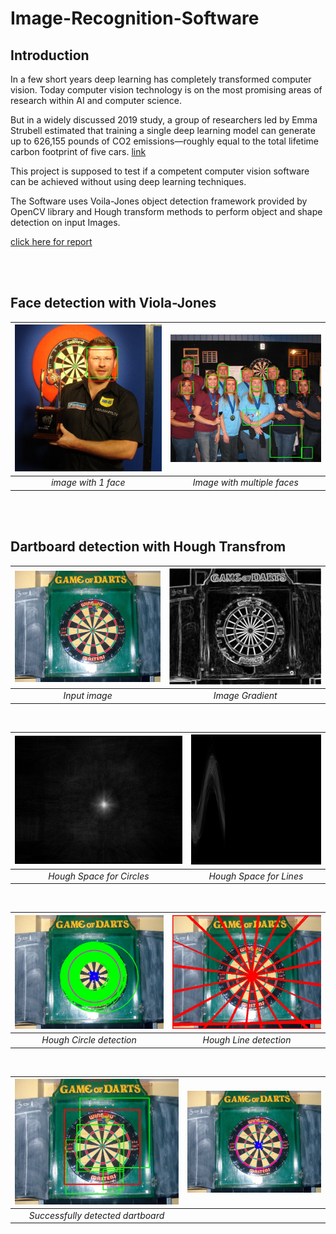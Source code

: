 # Image-Recognition-Software

## Introduction
In a few short years deep learning has completely transformed computer vision. Today computer vision technology is on the most promising areas of research within AI and computer science.

But in a widely discussed 2019 study, a group of researchers led by Emma Strubell estimated that training a single deep learning model can generate up to 626,155 pounds of CO2 emissions—roughly equal to the total lifetime carbon footprint of five cars. 
[link](https://www.forbes.com/sites/robtoews/2020/06/17/deep-learnings-climate-change-problem/?sh=5e49a9896b43)

This project is supposed to test if a competent computer vision software can be achieved without using deep learning techniques.


The Software uses Voila-Jones object detection framework provided by OpenCV library and Hough transform methods to perform object and shape detection on input Images.

[click here for report](https://github.com/yash110698/Image-Recognition-Software/blob/main/report_updated.pdf)

<br/>
<br/>

## Face detection with Viola-Jones 

<img src="https://github.com/yash110698/Image-Recognition-Software/blob/main/Image-readme/VJ-face-detect/dart4_Truth.jpg" width=500> |<img src="https://github.com/yash110698/Image-Recognition-Software/blob/main/Image-readme/VJ-face-detect/dart5_Truth.jpg" width=500>
:-------------------------:|:-------------------------: 
 *image with 1 face* | *Image with multiple faces*

<br/>
<br/>

## Dartboard detection with Hough Transfrom 

<img src="https://github.com/yash110698/Image-Recognition-Software/blob/main/Image-readme/dart1.jpg" width=500> |<img src="https://github.com/yash110698/Image-Recognition-Software/blob/main/Image%20Data/edges/2.Gradient-Before-Normalization.jpg" width=500>
:-------------------------:|:-------------------------: 
 *Input image* | *Image Gradient*

<br/>

<img src="https://github.com/yash110698/Image-Recognition-Software/blob/main/Image%20Data/edges/4.Hough-2d.jpg" width=500> |<img src="https://github.com/yash110698/Image-Recognition-Software/blob/main/Image%20Data/edges/5.HL1F.jpg" width=380>
:-------------------------:|:-------------------------: 
 *Hough Space for Circles* | *Hough Space for Lines*

<br/>

<img src="https://github.com/yash110698/Image-Recognition-Software/blob/main/Image%20Data/edges/4.Hough-Circles.jpg" width=500> |<img src="https://github.com/yash110698/Image-Recognition-Software/blob/main/Image%20Data/edges/5.hough-Lines.jpg" width=500>
:-------------------------:|:-------------------------: 
 *Hough Circle detection* | *Hough Line detection*
 
<br/>

<img src="https://github.com/yash110698/Image-Recognition-Software/blob/main/Image%20Data/all%20detect/1/detected1-.jpg" width=500> |<img src="https://github.com/yash110698/Image-Recognition-Software/blob/main/Image-readme/c1.jpg" width=500>
:-------------------------:|:-------------------------: 
| *Successfully detected dartboard* |
 
 
 <br/>
 <br/>
 
 
 
 
 
